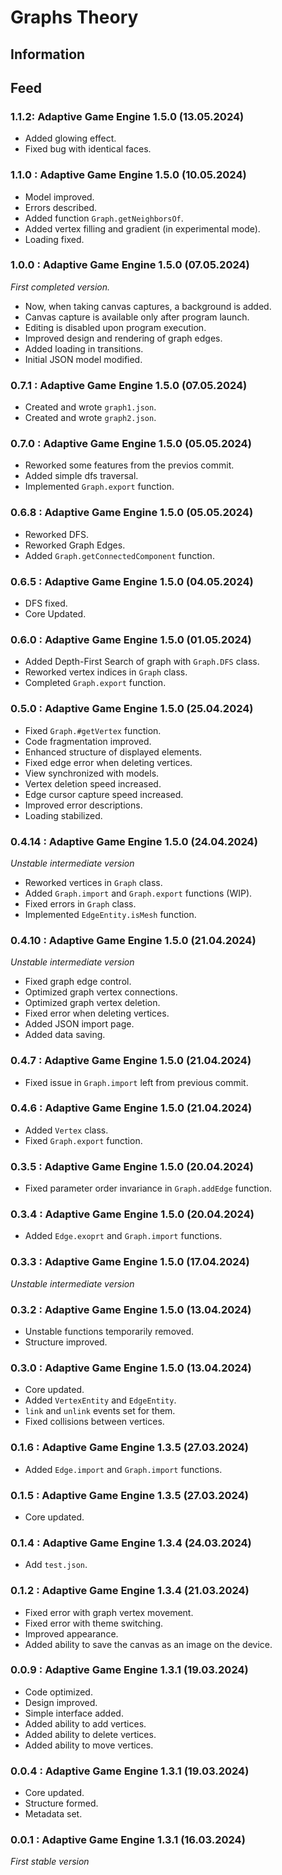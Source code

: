 # Graphs Theory

## Information

## Feed
### 1.1.2: Adaptive Game Engine 1.5.0 (13.05.2024)
- Added glowing effect.
- Fixed bug with identical faces.

### 1.1.0 : Adaptive Game Engine 1.5.0 (10.05.2024)
- Model improved.
- Errors described.
- Added function `Graph.getNeighborsOf`.
- Added vertex filling and gradient (in experimental mode).
- Loading fixed.

### 1.0.0 : Adaptive Game Engine 1.5.0 (07.05.2024)
*First completed version.*
- Now, when taking canvas captures, a background is added.
- Canvas capture is available only after program launch.
- Editing is disabled upon program execution.
- Improved design and rendering of graph edges.
- Added loading in transitions.
- Initial JSON model modified.

### 0.7.1 : Adaptive Game Engine 1.5.0 (07.05.2024)
- Created and wrote  `graph1.json`.
- Created and wrote  `graph2.json`.

### 0.7.0 : Adaptive Game Engine 1.5.0 (05.05.2024)
- Reworked some features from the previos commit.
- Added simple dfs traversal.
- Implemented `Graph.export` function.

### 0.6.8 : Adaptive Game Engine 1.5.0 (05.05.2024)
- Reworked DFS.
- Reworked Graph Edges.
- Added `Graph.getConnectedComponent` function.

### 0.6.5 : Adaptive Game Engine 1.5.0 (04.05.2024)
- DFS fixed.
- Core Updated.

### 0.6.0 : Adaptive Game Engine 1.5.0 (01.05.2024)
- Added Depth-First Search of graph with `Graph.DFS` class.
- Reworked vertex indices in `Graph` class.
- Completed `Graph.export` function.

### 0.5.0 : Adaptive Game Engine 1.5.0 (25.04.2024)
- Fixed `Graph.#getVertex` function.
- Code fragmentation improved.
- Enhanced structure of displayed elements.
- Fixed edge error when deleting vertices.
- View synchronized with models.
- Vertex deletion speed increased.
- Edge cursor capture speed increased.
- Improved error descriptions.
- Loading stabilized.

### 0.4.14 : Adaptive Game Engine 1.5.0 (24.04.2024)
*Unstable intermediate version*
- Reworked vertices in `Graph` class.
- Added `Graph.import` and `Graph.export` functions (WIP).
- Fixed errors in `Graph` class.
- Implemented `EdgeEntity.isMesh` function.

### 0.4.10 : Adaptive Game Engine 1.5.0 (21.04.2024)
*Unstable intermediate version*
- Fixed graph edge control.
- Optimized graph vertex connections.
- Optimized graph vertex deletion.
- Fixed error when deleting vertices.
- Added JSON import page.
- Added data saving.

### 0.4.7 : Adaptive Game Engine 1.5.0 (21.04.2024)
- Fixed issue in `Graph.import` left from previous commit.

### 0.4.6 : Adaptive Game Engine 1.5.0 (21.04.2024)
- Added `Vertex` class.
- Fixed `Graph.export` function.

### 0.3.5 : Adaptive Game Engine 1.5.0 (20.04.2024)
- Fixed parameter order invariance in `Graph.addEdge` function.

### 0.3.4 : Adaptive Game Engine 1.5.0 (20.04.2024)
- Added `Edge.exoprt` and `Graph.import` functions.

### 0.3.3 : Adaptive Game Engine 1.5.0 (17.04.2024)
*Unstable intermediate version*

### 0.3.2 : Adaptive Game Engine 1.5.0 (13.04.2024)
- Unstable functions temporarily removed.
- Structure improved.

### 0.3.0 : Adaptive Game Engine 1.5.0 (13.04.2024)
- Core updated.
- Added `VertexEntity` and `EdgeEntity`.
- `link` and `unlink` events set for them.
- Fixed collisions between vertices.

### 0.1.6 : Adaptive Game Engine 1.3.5 (27.03.2024)
- Added `Edge.import` and `Graph.import` functions.

### 0.1.5 : Adaptive Game Engine 1.3.5 (27.03.2024)
- Core updated.

### 0.1.4 : Adaptive Game Engine 1.3.4 (24.03.2024)
- Add `test.json`.

### 0.1.2 : Adaptive Game Engine 1.3.4 (21.03.2024)
- Fixed error with graph vertex movement.
- Fixed error with theme switching.
- Improved appearance.
- Added ability to save the canvas as an image on the device.

### 0.0.9 : Adaptive Game Engine 1.3.1 (19.03.2024)
- Code optimized.
- Design improved.
- Simple interface added.
- Added ability to add vertices.
- Added ability to delete vertices.
- Added ability to move vertices.

### 0.0.4 : Adaptive Game Engine 1.3.1 (19.03.2024)
- Core updated.
- Structure formed.
- Metadata set.

### 0.0.1 : Adaptive Game Engine 1.3.1 (16.03.2024)
*First stable version*